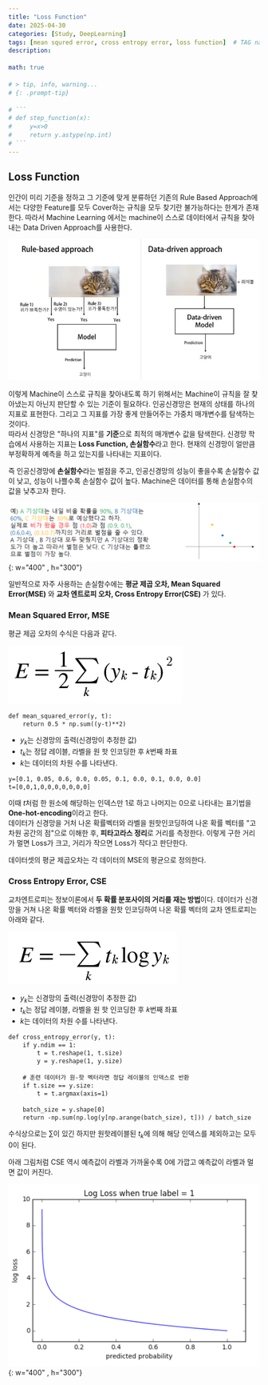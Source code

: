 ```yaml
---
title: "Loss Function"
date: 2025-04-30 
categories: [Study, DeepLearning]
tags: [mean squred error, cross entropy error, loss function]  # TAG names should always be lowercase
description: 

math: true

# > tip, info, warning...
# {: .prompt-tip}

# ```
# def step_function(x):
#     y=x>0
#     return y.astype(np.int)
# ```
---
```

## Loss Function 
인간이 미리 기준을 정하고 그 기준에 맞게 분류하던 기존의 Rule Based Approach에서는 다양한 Feature를 모두 Cover하는 규칙을 모두 찾기란 불가능하다는 한계가 존재한다. 따라서 Machine Learning 에서는 machine이 스스로 데이터에서 규칙을 찾아내는 Data Driven Approach를 사용한다. 

![fig1](/assets/img/loss_function/fig1.png)

이렇게 Machine이 스스로 규칙을 찾아내도록 하기 위해서는 Machine이 규칙을 잘 찾아냈는지 아닌지 판단할 수 있는 기준이 필요하다. 인공신경망은 현재의 상태를 하나의 지표로 표현한다. 그리고 그 지표를 가장 좋게 만들어주는 가중치 매개변수를 탐색하는 것이다.\
따라서 신경망은 "하나의 지표"를 **기준**으로 최적의 매개변수 값을 탐색한다. 신경망 학습에서 사용하는 지표는 **Loss Function, 손실함수**라고 한다. 현재의 신경망이 얼만큼 부정확하게 예측을 하고 있는지를 나타내는 지표이다.

즉 인공신경망에 **손실함수**라는 벌점을 주고, 인공신경망의 성능이 좋을수록 손실함수 값이 낮고, 성능이 나쁠수록 손실함수 값이 높다. Machine은 데이터를 통해 손실함수의 값을 낮추고자 한다. 

![fig2](/assets/img/loss_function/fig2.png){: w="400" , h="300"}

일반적으로 자주 사용하는 손실함수에는 **평균 제곱 오차, Mean Squared Error(MSE)** 와 **교차 엔트로피 오차, Cross Entropy Error(CSE)** 가 있다. 

### Mean Squared Error, MSE
평균 제곱 오차의 수식은 다음과 같다. 

![eq4.1](/assets/img/loss_function/eq4.1.png)

```
def mean_squared_error(y, t):
    return 0.5 * np.sum((y-t)**2)
```

* $y_k$는 신경망의 출력(신경망이 추정한 값)
* $t_k$는 정답 레이블, 라벨을 원 핫 인코딩한 후 𝑘번째 좌표
* $k$는 데이터의 차원 수를 나타낸다.

```
y=[0.1, 0.05, 0.6, 0.0, 0.05, 0.1, 0.0, 0.1, 0.0, 0.0]
t=[0,0,1,0,0,0,0,0,0,0]
```

이때 $t$처럼 한 원소에 해당하는 인덱스만 1로 하고 나머지는 0으로 나타내는 표기법을 **One-hot-encoding**이라고 한다.\
데이터가 신경망을 거처 나온 확률벡터와 라벨을 원핫인코딩하여 나온 확률 벡터를 "고차원 공간의 점"으로 이해한 후, **피타고라스 정리**로 거리를 측정한다. 이렇게 구한 거리가 멀면 Loss가 크고, 거리가 작으면 Loss가 작다고 판단한다. 

데이터셋의 평균 제곱오차는 각 데이터의 MSE의 평균으로 정의한다. 


### Cross Entropy Error, CSE
교차엔트로피는 정보이론에서 **두 확률 분포사이의 거리를 재는 방법**이다. 데이터가 신경망을 거쳐 나온 확률 벡터와 라벨을 원핫 인코딩하여 나온 확률 벡터의 교차 엔트로피는 아래와 같다. 

![eq4.2](/assets/img/loss_function/eq4.2.png)

* $y_k$는 신경망의 출력(신경망이 추정한 값)
* $t_k$는 정답 레이블, 라벨을 원 핫 인코딩한 후 𝑘번째 좌표
* $k$는 데이터의 차원 수를 나타낸다.


```
def cross_entropy_error(y, t):
    if y.ndim == 1:
        t = t.reshape(1, t.size)
        y = y.reshape(1, y.size)
        
    # 훈련 데이터가 원-핫 벡터라면 정답 레이블의 인덱스로 반환
    if t.size == y.size:
        t = t.argmax(axis=1)
             
    batch_size = y.shape[0]
    return -np.sum(np.log(y[np.arange(batch_size), t])) / batch_size
```

수식상으로는 $\sum$이 있긴 하지만 원핫레이블된 $t_k$에 의해 해당 인덱스를 제외하고는 모두 0이 된다. 

아래 그림처럼 CSE 역시 예측값이 라벨과 가까울수록 0에 가깝고 예측값이 라벨과 멀면 값이 커진다. 

![fig3](/assets/img/loss_function/fig3.png){: w="400" , h="300"}

